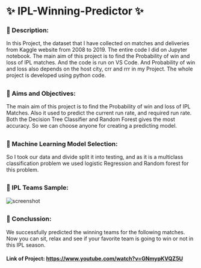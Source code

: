 # ✨ IPL-Winning-Predictor ✨

 ### 📍 Description:
 In this Project, the dataset that I have collected on matches and deliveries from Kaggle website from 2008 to 2019.
 The entire code I did on Jupyter notebook. The main aim of this project is to find the Probability 
 of win and loss of IPL matches. And the code is run on VS Code. And Probability of win and loss 
 also depends on the host city, crr and rrr in my Project. The whole project is developed using python code.
 ##
 ### 📍 Aims and Objectives: 
 The main aim of this project is to find the Probability of win and loss of IPL Matches. Also it used to predict the current run rate, and required run rate. 
 Both the Decision Tree Classifier and Random Forest gives the most accuracy.  So we can choose anyone for creating a predicting model.
 ##
 ### 📍 Machine Learning Model Selection:
 So I took our data and divide split it into testing, and as it is a multiclass classification problem we used logistic Regression and Random forest for this problem. 
 ##
 ### 📍 IPL Teams Sample:
 ![screenshot](https://lh6.googleusercontent.com/t79ecAul6H1YOdhrrcFgFShXcD_Nqu1grum37ObN4V4hBYCBMRLIl5AQ6Rkq4DHSY76osz8A7h9Iz5ljcPrQ9jGX130mfPV1Uqfakp5fT7VYfODGklLMZ3WChOUFi72pUSZjNDqX)
 ##
 ### 📍 Conclussion:
 We successfully predicted the winning teams for the following matches. Now you can sit, relax and see if your favorite team is going to win or not in this IPL season.
 #### Link of Project: https://www.youtube.com/watch?v=GNmypKVQZ5U
